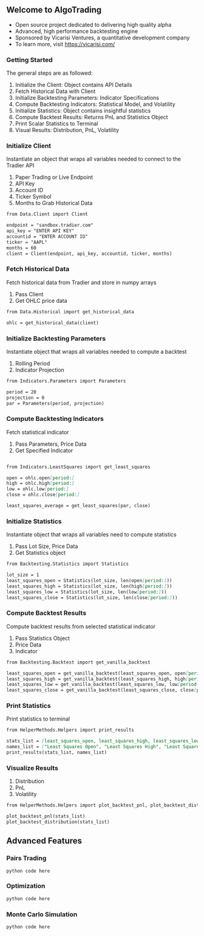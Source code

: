 ## Welcome to AlgoTrading

- Open source project dedicated to delivering high quality alpha
- Advanced, high performance backtesting engine
- Sponsored by Vicarisi Ventures, a quantitative development company
- To learn more, visit https://vicarisi.com/

### Getting Started 

The general steps are as followed: 

1. Initialize the Client: Object contains API Details
2. Fetch Historical Data with Client
3. Initialize Backtesting Parameters: Indicator Specifications
4. Compute Backtesting Indicators: Statistical Model, and Volatility
5. Initialize Statistics: Object contains insightful statistics
6. Compute Backtest Results: Returns PnL and Statistics Object
7. Print Scalar Statistics to Terminal
8. Visual Results: Distribution, PnL, Volatility 

### Initialize Client
Instantiate an object that wraps all variables needed to connect to the Tradier API
1. Paper Trading or Live Endpoint
2. API Key
3. Account ID
4. Ticker Symbol
5. Months to Grab Historical Data

```markdown
from Data.Client import Client

endpoint = "sandbox.tradier.com"
api_key = "ENTER API KEY"
accountid = "ENTER ACCOUNT ID"
ticker = "AAPL"
months = 60
client = Client(endpoint, api_key, accountid, ticker, months)
```

### Fetch Historical Data
Fetch historical data from Tradier and store in numpy arrays

1. Pass Client
2. Get OHLC price data
```markdown
from Data.Historical import get_historical_data

ohlc = get_historical_data(client)
```

### Initialize Backtesting Parameters
Instantiate object that wraps all variables needed to compute a backtest
1. Rolling Period
2. Indicator Projection

```markdown
from Indicators.Parameters import Parameters

period = 20
projection = 0
par = Parameters(period, projection)
```

### Compute Backtesting Indicators
Fetch statistical indicator
1. Pass Parameters, Price Data
2. Get Specified Indicator

```markdown

from Indicators.LeastSquares import get_least_squares

open = ohlc.open[period:]
high = ohlc.high[period:]
low = ohlc.low[period:]
close = ohlc.close[period:]

least_squares_average = get_least_squares(par, close)

```

### Initialize Statistics
Instantiate object that wraps all variables need to compute statistics
1. Pass Lot Size, Price Data
2. Get Statistics object

```markdown
from Backtesting.Statistics import Statistics

lot_size = 1
least_squares_open = Statistics(lot_size, len(open[period:]))
least_squares_high = Statistics(lot_size, len(high[period:]))
least_squares_low = Statistics(lot_size, len(low[period:]))
least_squares_close = Statistics(lot_size, len(close[period:]))
```

### Compute Backtest Results
Compute backtest results from  selected statistical indicator
1. Pass Statistics Object
2. Price Data
3. Indicator

```markdown
from Backtesting.Backtest import get_vanilla_backtest

least_squares_open = get_vanilla_backtest(least_squares_open, open[period:], least_squares_average)
least_squares_high = get_vanilla_backtest(least_squares_high, high[period:], least_squares_average)
least_squares_low = get_vanilla_backtest(least_squares_low, low[period:], least_squares_average)
least_squares_close = get_vanilla_backtest(least_squares_close, close[period:], least_squares_average)
```

### Print Statistics
Print statistics to terminal

```markdown
from HelperMethods.Helpers import print_results

stats_list = [least_squares_open, least_squares_high, least_squares_low, least_squares_close]
names_list = ["Least Squares Open", "Least Squares High", "Least Squares Low", "Least Squares Close"]
print_results(stats_list, names_list)
```

### Visualize Results
1. Distribution
2. PnL
3. Volatility

```markdown
from HelperMethods.Helpers import plot_backtest_pnl, plot_backtest_distribution

plot_backtest_pnl(stats_list)
plot_backtest_distribution(stats_list)
```

## Advanced Features

### Pairs Trading
```
python code here
```

### Optimization
```markdown
python code here
```

### Monte Carlo Simulation
```markdown
python code here
```
